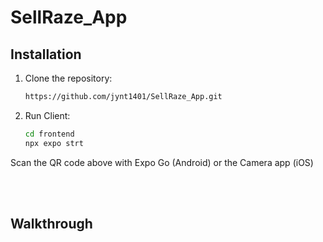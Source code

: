 # SellRaze_App


## Installation

1. Clone the repository:

   ```bash
   https://github.com/jynt1401/SellRaze_App.git

2. Run Client:

   ```bash
   cd frontend
   npx expo strt

 Scan the QR code above with Expo Go (Android) or the Camera app (iOS)

<br>
<br>

## Walkthrough

